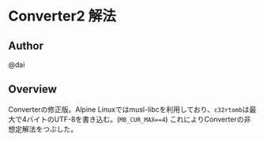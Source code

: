 # Converter2 解法

## Author

@dai

## Overview

Converterの修正版。Alpine Linuxではmusl-libcを利用しており、`c32rtomb`は最大で4バイトのUTF-8を書き込む。(`MB_CUR_MAX==4`) これによりConverterの非想定解法をつぶした。